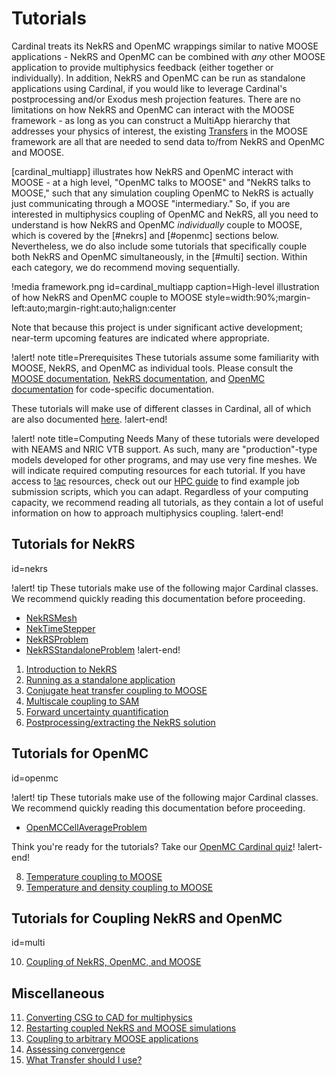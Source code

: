 # Tutorials

Cardinal treats its NekRS and OpenMC wrappings similar to native
MOOSE applications - NekRS and OpenMC can be combined with *any* other MOOSE application
to provide multiphysics feedback (either together or individually). In addition,
NekRS and OpenMC can be run as standalone applications using Cardinal, if you would
like to leverage Cardinal's postprocessing and/or Exodus mesh projection features.
There are no limitations on
how NekRS and OpenMC can interact with the MOOSE framework - as long as you can
construct a MultiApp hierarchy that addresses your physics of interest, the existing
[Transfers](https://mooseframework.inl.gov/syntax/Transfers/index.html) in the MOOSE
framework are all that are needed to send data to/from NekRS and OpenMC and MOOSE.

[cardinal_multiapp] illustrates how NekRS and OpenMC interact with MOOSE -
at a high level, "OpenMC talks to MOOSE" and "NekRS talks to MOOSE," such that
any simulation coupling OpenMC to NekRS is actually just communicating through a
MOOSE "intermediary."
So, if you are interested in multiphysics coupling of OpenMC and NekRS, all you need
to understand is how NekRS and OpenMC *individually* couple to MOOSE, which is
covered by the [#nekrs] and [#openmc] sections
below. Nevertheless, we do also include some tutorials that specifically couple both
NekRS and OpenMC simultaneously, in the [#multi] section.
Within each category, we do recommend moving sequentially.

!media framework.png
  id=cardinal_multiapp
  caption=High-level illustration of how NekRS and OpenMC couple to MOOSE
  style=width:90%;margin-left:auto;margin-right:auto;halign:center

Note that because this project is under significant active
development; near-term upcoming features are indicated where appropriate.

!alert! note title=Prerequisites
These tutorials assume some familiarity with MOOSE, NekRS, and OpenMC as individual
tools. Please consult the [MOOSE documentation](https://mooseframework.inl.gov/),
[NekRS documentation](https://nekrsdoc.readthedocs.io/en/latest/index.html), and
[OpenMC documentation](https://docs.openmc.org/en/stable/) for code-specific
documentation.

These tutorials will make use of different classes in Cardinal, all of which are also
documented [here](source/index.md).
!alert-end!

!alert! note title=Computing Needs
Many of these tutorials were developed with NEAMS and NRIC VTB support.
As such, many are "production"-type models developed for other programs, and may use very
fine meshes. We will indicate required computing resources for each tutorial. If you
have access to [!ac](HPC) resources, check out our [HPC guide](hpc.md) to find example
job submission scripts, which you can adapt.
Regardless of your computing capacity, we recommend reading all tutorials, as they contain a lot of useful information
on how to approach multiphysics coupling.
!alert-end!

## Tutorials for NekRS
  id=nekrs

!alert! tip
These tutorials make use of the following major Cardinal classes.
We recommend quickly reading this documentation before proceeding.

- [NekRSMesh](/mesh/NekRSMesh.md)
- [NekTimeStepper](/timesteppers/NekTimeStepper.md)
- [NekRSProblem](/problems/NekRSProblem.md)
- [NekRSStandaloneProblem](/problems/NekRSStandaloneProblem.md)
!alert-end!

1. [Introduction to NekRS](tutorials/nek_intro.md)
2. [Running as a standalone application](tutorials/nekrs_standalone.md)
3. [Conjugate heat transfer coupling to MOOSE](tutorials/cht.md)
5. [Multiscale coupling to SAM](tutorials/sam_coupling.md)
6. [Forward uncertainty quantification](tutorials/nekrs_stochastic.md)
7. [Postprocessing/extracting the NekRS solution](tutorials/nekrs_outputs.md)

## Tutorials for OpenMC
  id=openmc

!alert! tip
These tutorials make use of the following major Cardinal classes. We recommend
quickly reading this documentation before proceeding.

- [OpenMCCellAverageProblem](/problems/OpenMCCellAverageProblem.md)

Think you're ready for the tutorials? Take our [OpenMC Cardinal quiz](https://www.flexiquiz.com/SC/N/30fc79f0-f9a5-4cfc-b140-c07dda3bdf0b)!
!alert-end!

8. [Temperature coupling to MOOSE](tutorials/openmc_solid.md)
9. [Temperature and density coupling to MOOSE](tutorials/openmc_fluid.md)

## Tutorials for Coupling NekRS and OpenMC
  id=multi

10. [Coupling of NekRS, OpenMC, and MOOSE](tutorials/coupled.md)

## Miscellaneous

11. [Converting CSG to CAD for multiphysics](tutorials/csg_to_cad.md)
12. [Restarting coupled NekRS and MOOSE simulations](tutorials/restart_nek_moose.md)
13. [Coupling to arbitrary MOOSE applications](tutorials/other_apps.md)
14. [Assessing convergence](tutorials/convergence.md)
15. [What Transfer should I use?](tutorials/transfers.md)
